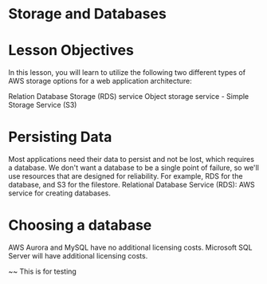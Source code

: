 # Storage and Databases

# Lesson Objectives
In this lesson, you will learn to utilize the following two different types of AWS storage options for a web application architecture:

Relation Database Storage (RDS) service
Object storage service - Simple Storage Service (S3)

# Persisting Data
Most applications need their data to persist and not be lost, which requires a database.
We don't want a database to be a single point of failure, so we'll use resources that are designed for reliability. For example, RDS for the database, and S3 for the filestore.
Relational Database Service (RDS): AWS service for creating databases.
# Choosing a database
AWS Aurora and MySQL have no additional licensing costs. Microsoft SQL Server will have additional licensing costs.

~~ This is for testing
